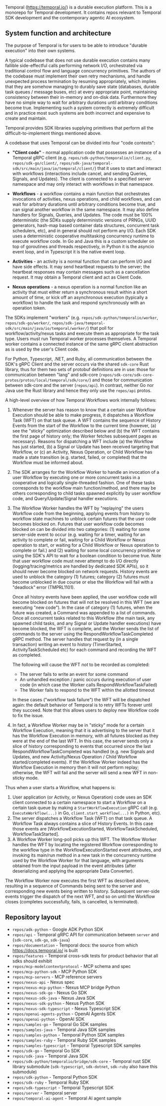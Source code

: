 Temporal (https://temporal.io/) is a durable execution platform.
This is a monorepo for Temporal development.
It contains repos relevant to Temporal SDK development and the contemporary agentic AI ecosystem.

## System function and architecture

The purpose of Temporal is for users to be able to introduce "durable execution" into their own systems.

A typical codebase that does not use durable execution contains many fallible side-effectful calls performing network I/O, orchestrated via traditional control flow and language concurrency primitives. The authors of the codebase must implement their own retry mechanisms, and handle unexpected process termination by resuming appropriately, which implies that they are somehow managing to durably save state (databases, durable task queues / message buses, etc) at every appropriate point, maintaining consistency between their in-memory and on-disk data. Furthermore they have no simple way to wait for arbitrary durations until arbitrary conditions become true. Implementing such a system correctly is extremely difficult and in practice most such systems are both incorrect and expensive to create and maintain.

Temporal provides SDK libraries supplying primitives that perform all the difficult-to-implement things mentioned above.

A codebase that uses Temporal can be divided into four "code contexts":

-  **"Client code"** - normal application code that possesses an instance of a Temporal gRPC client (e.g. `repos/sdk-python/temporalio/client.py`, `repos/sdk-go/client/`, `repos/sdk-java/temporal-sdk/src/main/java/io/temporal/client/`) that it uses to start and interact with workflows (interactions include cancel, and sending Queries, Signals, and Updates). The client is connected to a specified server namespace and may only interact with workflows in that namespace.

- **Workflows** - a workflow contains a main function that orchestrates invocations of activities, nexus operations, and child workflows, and can wait for arbitrary durations until arbitrary conditions become true, and can signal another workflow in the same namespace. It may also define handlers for Signals, Queries, and Updates. The code must be 100% deterministic (the SDKs supply deterministic versions of PRNGs, UUID generators, hash-map based container data structures, concurrent task schedulers, etc), and in general should not perform any I/O. Each SDK uses a deterministic cooperative multitasking concurrency runtime to execute workflow code. In Go and Java this is a custom scheduler on top of goroutines and threads respectively, in Python it is the asyncio event loop, and in Typescript it is the native event loop.

- **Activities** - an activity is a normal function that can perform I/O and have side effects. It may send heartbeat requests to the server; the heartbeat responses may contain messages such as a cancellation request. It may obtain a Temporal client and act as Client Code.

- **Nexus operations** - a nexus operation is a normal function like an activity that must either return a synchronous result within a short amount of time, or kick off an asynchronous execution (typically a workflow) to handle the task and respond synchronously with an operation token.

The SDKs implement "workers" (e.g. `repos/sdk-python/temporalio/worker`, `repos/sdk-go/worker/`, `repos/sdk-java/temporal-sdk/src/main/java/io/temporal/worker/`) that poll for workflow/activity/nexus tasks and execute them as appropriate for the task type. Users must run Temporal worker processes themselves. A Temporal worker contains a connected instance of the same gRPC client abstraction as is used by the user's Client code.

For Python, Typescript, .NET, and Ruby, all communication between the SDK's gRPC Client and the server occurs via the shared `sdk-core` Rust library, thus for them two sets of protobuf definitions are in use: those for communication between "lang" and sdk-core (`repos/sdk-core/sdk-core-protos/protos/local/temporal/sdk/core/`) and those for communication between sdk-core and the server (`repos/api`). In contrast, neither Go nor Java use the Rust library and hence they only use the `repos/api` protos.


A high-level overview of how Temporal Workflows work internally follows:

1. Whenever the server has reason to know that a certain user Workflow Execution should be able to make progress, it
   dispatches a Workflow Task (WFT) on that task queue. A WFT contains the sequence of History Events from the start of
   the Workflow to the current time (however, (a) see the "sticky" optimization described below and (b) the WFT contains
   the first page of history only; the Worker fetches subsequent pages as necessary). Reasons for dispatching a WFT
   include (a) the Workflow has just started, (b) a Signal or Update has been received targeting that Workflow, or (c)
   an Activity, Nexus Operation, or Child Workflow has made a state transition (e.g. started, failed, or completed) that
   the Workflow must be informed about.

2. The SDK arranges for the Workflow Worker to handle an invocation of a user Workflow by executing one or more
   concurrent tasks in a cooperative and logically single-threaded fashion. One of these tasks    corresponds to the
   workflow main function/method, and there may be others corresponding to child tasks spawned explicitly by user
   workflow code, and Query/Update/Signal handler executions.

3. The Workflow Worker handles the WFT by "replaying" the users Workflow code from the beginning, applying events from
   history to workflow state machines to unblock certain futures that the user code becomes blocked on. Futures that
   user workflow code becomes blocked on can be divided into two categories: (1) waiting for some server-side event to
   occur (e.g. waiting for a timer, waiting for an activity to complete or fail, waiting for a Child Workflow or Nexus
   operation to start, or waiting for a Child Workflow or Nexus operation to complete or fail.) and (2) waiting for some
   local concurrency primitive or using the SDK's API to wait for a boolean condition to become true. Note that user
   workflow code must never attempt to do I/O directly (logging/tracing/metrics are handled by dedicated SDK APIs), so
   it should never become blocked on network requests. History events are used to unblock the category (1) futures;
   category (2) futures must become unblocked in due course  or else the Workflow will fail with a "deadlock" error
   (TMPRL1101).

   Once all history events have been applied, the user workflow code will become blocked on futures that will not be
   resolved in this WFT (we are executing "new code"). In the case of category (1) futures, when the future was created,
   a Command was appended to a list of commands. Once all concurrent tasks related to this Workflow (the main task, any
   spawned child tasks, and any Signal or Update handler executions) have become blocked, the WFT is complete, and the
   Worker sends the list of commands to the server using the RespondWorkflowTaskCompleted gRPC method. The server
   handles that request by (in a single transaction) writing an event to history (TimerStarted, ActivityTaskScheduled
   etc) for each command and recording the WFT as completed.

   The following will cause the WFT *not* to be recorded as completed:
   - The server fails to write an event for some command
   - An unhandled exception / panic occurs during execution of user code (in which case the Worker calls RespondWorkflowTaskFailed)
   - The Worker fails to respond to the WFT within the allotted timeout

   In these cases ("workflow task failure") the WFT will be dispatched again: the default behavior of Temporal is to retry WFTs forever until they
   succeed. Note that this allows users to deploy new Workflow code to fix the issue.

3. In fact, a Workflow Worker may be in "sticky" mode for a certain Workflow Execution, meaning that it is advertising
   to the server that it has the Workflow Execution in memory, with all futures blocked as they were at the end of the
   last WFT. In this case, the server sends only a slice of history corresponding to events that occurred since the last
   RespondWorkflowTaskCompleted was handled (e.g. new Signals and Updates, and new Activity/Nexus Operation / Child
   Workflow started/completed events). If the Workflow Worker indeed has the Workflow Execution in memory then it will
   not perform replay; otherwise, the WFT will fail and the server will send a new WFT in non-sticky mode.

Thus when a user starts a Workflow, what happens is:

1. User application (or Activity, or Nexus Operation) code uses an SDK client connected to a certain namespace to start
   a Workflow on a certain task queue by making a `StartWorkflowExecution` gRPC call (e.g. `ExecuteWorkflow(...)` in Go,
   `client.start_workflow(...)` in Python, etc).
2. The server dispatches a Workflow Task (WFT) on that task queue. A Workflow Task always contains a slice of History
   Events. In this case those events are [WorkflowExecutionStarted, WorkflowTaskScheduled, WorkflowTaskStarted].
3. A Workflow Worker long-poll picks up this WFT. The Workflow Worker handles the WFT by locating the registered
   Workflow corresponding to the workflow type in the WorkflowExecutionStarted event attributes, and invoking its
   main/run method in a new task in the concurrency runtime used by the Workflow Worker for that language, with arguments obtained from the input payload in
   the event attributes (after deserializing and applying the appropriate Data Converter).

The Workflow Worker now executes the first WFT as described above, resulting in a sequence of Commands being sent to the
server and corresponding new events being written to history. Subsequent server-side events trigger the dispatch of the
next WFT, and so on until the Workflow closes (completes successfully, fails, is cancelled, is terminated).


## Repository layout
- `repos/adk-python` - Google ADK Python SDK
- `repos/api` - Temporal gRPC API for communication between `server` and {`sdk-core`, `sdk-go`, `sdk-java`}
- `repos/documentation` - Temporal docs: the source from which https://docs.temporal.io/ is built
- `repos/features` - Temporal cross-sdk tests for product behavior that all sdks should exhibit
- `repos/mcp-modelcontextprotocol` - MCP schema and spec
- `repos/mcp-python-sdk` - MCP Python SDK
- `repos/mcp-servers` - MCP reference servers
- `repos/nexus-api` - Nexus spec
- `repos/nexus-mcp-python` - Nexus MCP bridge Python
- `repos/nexus-sdk-go` - Nexus Go SDK
- `repos/nexus-sdk-java` - Nexus Java SDK
- `repos/nexus-sdk-python` - Nexus Python SDK
- `repos/nexus-sdk-typescript` - Nexus Typescript SDK
- `repos/openai-agents-python` - OpenAI Agents SDK
- `repos/openai-python` - OpenAI SDK
- `repos/samples-go` - Temporal Go SDK samples
- `repos/samples-java` - Temporal Java SDK samples
- `repos/samples-python` - Temporal Python SDK samples
- `repos/samples-ruby` - Temporal Ruby SDK samples
- `repos/samples-typescript` - Temporal Typescript SDK samples
- `repos/sdk-go` - Temporal Go SDK
- `repos/sdk-java` - Temporal Java SDK
- `repos/sdk-python/temporalio/bridge/sdk-core` - Temporal rust SDK library submodule (`sdk-typescript`, `sdk-dotnet`, `sdk-ruby` also have this submodule)
- `repos/sdk-python` - Temporal Python SDK
- `repos/sdk-ruby` - Temporal Ruby SDK
- `repos/sdk-typescript` - Temporal Typescript SDK
- `repos/server` - Temporal server
- `repos/temporal-ai-agent` - Temporal AI agent sample


